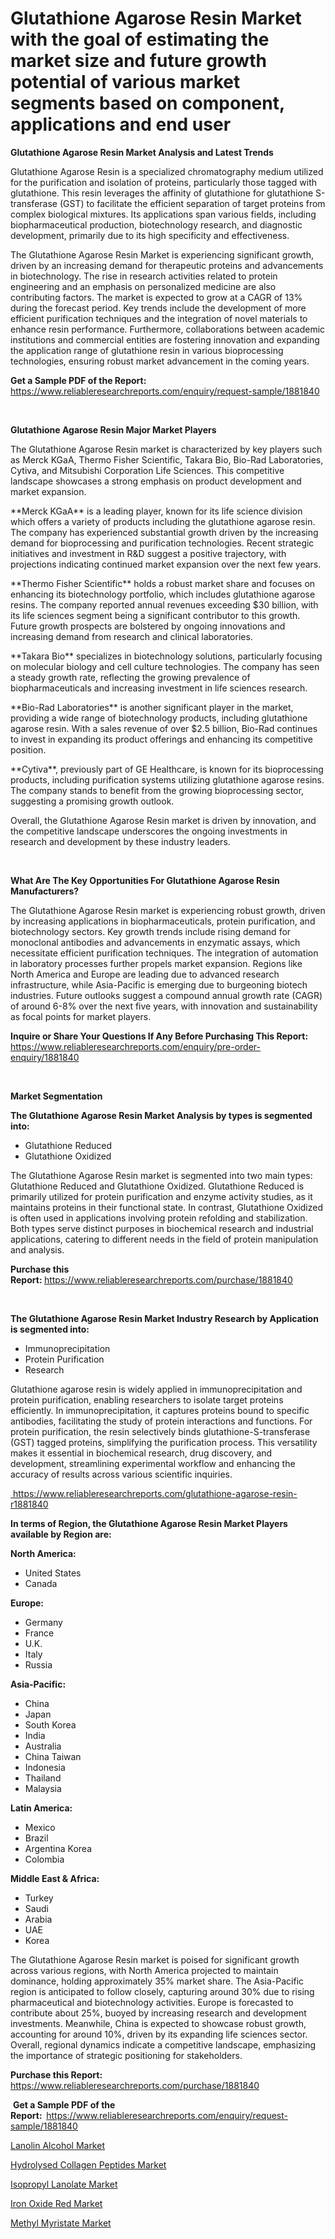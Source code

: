 <p><h1>Glutathione Agarose Resin Market with the goal of estimating the market size and future growth potential of various market segments based on component, applications and end user</h1></p><p><strong>Glutathione Agarose Resin Market Analysis and Latest Trends</strong></p>
<p><p>Glutathione Agarose Resin is a specialized chromatography medium utilized for the purification and isolation of proteins, particularly those tagged with glutathione. This resin leverages the affinity of glutathione for glutathione S-transferase (GST) to facilitate the efficient separation of target proteins from complex biological mixtures. Its applications span various fields, including biopharmaceutical production, biotechnology research, and diagnostic development, primarily due to its high specificity and effectiveness.</p><p>The Glutathione Agarose Resin Market is experiencing significant growth, driven by an increasing demand for therapeutic proteins and advancements in biotechnology. The rise in research activities related to protein engineering and an emphasis on personalized medicine are also contributing factors. The market is expected to grow at a CAGR of 13% during the forecast period. Key trends include the development of more efficient purification techniques and the integration of novel materials to enhance resin performance. Furthermore, collaborations between academic institutions and commercial entities are fostering innovation and expanding the application range of glutathione resin in various bioprocessing technologies, ensuring robust market advancement in the coming years.</p></p>
<p><strong>Get a Sample PDF of the Report:&nbsp;</strong> <a href="https://www.reliableresearchreports.com/enquiry/request-sample/1881840?utm_campaign=115&utm_medium=2&utm_source=Github&utm_content=ia&utm_term=31012025&utm_id=glutathione-agarose-resin">https://www.reliableresearchreports.com/enquiry/request-sample/1881840</a></p>
<p>&nbsp;</p>
<p><strong>Glutathione Agarose Resin Major Market Players</strong></p>
<p><p>The Glutathione Agarose Resin market is characterized by key players such as Merck KGaA, Thermo Fisher Scientific, Takara Bio, Bio-Rad Laboratories, Cytiva, and Mitsubishi Corporation Life Sciences. This competitive landscape showcases a strong emphasis on product development and market expansion.</p><p>**Merck KGaA** is a leading player, known for its life science division which offers a variety of products including the glutathione agarose resin. The company has experienced substantial growth driven by the increasing demand for bioprocessing and purification technologies. Recent strategic initiatives and investment in R&D suggest a positive trajectory, with projections indicating continued market expansion over the next few years.</p><p>**Thermo Fisher Scientific** holds a robust market share and focuses on enhancing its biotechnology portfolio, which includes glutathione agarose resins. The company reported annual revenues exceeding $30 billion, with its life sciences segment being a significant contributor to this growth. Future growth prospects are bolstered by ongoing innovations and increasing demand from research and clinical laboratories.</p><p>**Takara Bio** specializes in biotechnology solutions, particularly focusing on molecular biology and cell culture technologies. The company has seen a steady growth rate, reflecting the growing prevalence of biopharmaceuticals and increasing investment in life sciences research.</p><p>**Bio-Rad Laboratories** is another significant player in the market, providing a wide range of biotechnology products, including glutathione agarose resin. With a sales revenue of over $2.5 billion, Bio-Rad continues to invest in expanding its product offerings and enhancing its competitive position.</p><p>**Cytiva**, previously part of GE Healthcare, is known for its bioprocessing products, including purification systems utilizing glutathione agarose resins. The company stands to benefit from the growing bioprocessing sector, suggesting a promising growth outlook.</p><p>Overall, the Glutathione Agarose Resin market is driven by innovation, and the competitive landscape underscores the ongoing investments in research and development by these industry leaders.</p></p>
<p>&nbsp;</p>
<p><strong>What Are The Key Opportunities For Glutathione Agarose Resin Manufacturers?</strong></p>
<p><p>The Glutathione Agarose Resin market is experiencing robust growth, driven by increasing applications in biopharmaceuticals, protein purification, and biotechnology sectors. Key growth trends include rising demand for monoclonal antibodies and advancements in enzymatic assays, which necessitate efficient purification techniques. The integration of automation in laboratory processes further propels market expansion. Regions like North America and Europe are leading due to advanced research infrastructure, while Asia-Pacific is emerging due to burgeoning biotech industries. Future outlooks suggest a compound annual growth rate (CAGR) of around 6-8% over the next five years, with innovation and sustainability as focal points for market players.</p></p>
<p><strong>Inquire or Share Your Questions If Any Before Purchasing This Report:</strong> <a href="https://www.reliableresearchreports.com/enquiry/pre-order-enquiry/1881840?utm_campaign=115&utm_medium=2&utm_source=Github&utm_content=ia&utm_term=31012025&utm_id=glutathione-agarose-resin">https://www.reliableresearchreports.com/enquiry/pre-order-enquiry/1881840</a></p>
<p>&nbsp;</p>
<p><strong>Market Segmentation</strong></p>
<p><strong>The Glutathione Agarose Resin Market Analysis by types is segmented into:</strong></p>
<p><ul><li>Glutathione Reduced</li><li>Glutathione Oxidized</li></ul></p>
<p><p>The Glutathione Agarose Resin market is segmented into two main types: Glutathione Reduced and Glutathione Oxidized. Glutathione Reduced is primarily utilized for protein purification and enzyme activity studies, as it maintains proteins in their functional state. In contrast, Glutathione Oxidized is often used in applications involving protein refolding and stabilization. Both types serve distinct purposes in biochemical research and industrial applications, catering to different needs in the field of protein manipulation and analysis.</p></p>
<p><strong>Purchase this Report:&nbsp;</strong><a href="https://www.reliableresearchreports.com/purchase/1881840?utm_campaign=115&utm_medium=2&utm_source=Github&utm_content=ia&utm_term=31012025&utm_id=glutathione-agarose-resin">https://www.reliableresearchreports.com/purchase/1881840</a></p>
<p>&nbsp;</p>
<p><strong>The Glutathione Agarose Resin Market Industry Research by Application is segmented into:</strong></p>
<p><ul><li>Immunoprecipitation</li><li>Protein Purification</li><li>Research</li></ul></p>
<p><p>Glutathione agarose resin is widely applied in immunoprecipitation and protein purification, enabling researchers to isolate target proteins efficiently. In immunoprecipitation, it captures proteins bound to specific antibodies, facilitating the study of protein interactions and functions. For protein purification, the resin selectively binds glutathione-S-transferase (GST) tagged proteins, simplifying the purification process. This versatility makes it essential in biochemical research, drug discovery, and development, streamlining experimental workflow and enhancing the accuracy of results across various scientific inquiries.</p></p>
<p><a href="https://www.reliableresearchreports.com/glutathione-agarose-resin-r1881840?utm_campaign=115&utm_medium=2&utm_source=Github&utm_content=ia&utm_term=31012025&utm_id=glutathione-agarose-resin">&nbsp;https://www.reliableresearchreports.com/glutathione-agarose-resin-r1881840</a></p>
<p><strong>In terms of Region, the Glutathione Agarose Resin Market Players available by Region are:</strong></p>
<p>
    <p> <strong> North America: </strong>
        <ul>
            <li>United States</li>
            <li>Canada</li>
        </ul>
        </p> 
    <p> <strong> Europe: </strong>
        <ul>
            <li>Germany</li>
            <li>France</li>
            <li>U.K.</li>
            <li>Italy</li>
            <li>Russia</li>
        </ul>
        </p> 
    <p> <strong> Asia-Pacific: </strong>
        <ul>
            <li>China</li>
            <li>Japan</li>
            <li>South Korea</li>
            <li>India</li>
            <li>Australia</li>
            <li>China Taiwan</li>
            <li>Indonesia</li>
            <li>Thailand</li>
            <li>Malaysia</li>
        </ul>
        </p> 
    <p> <strong> Latin America: </strong>
        <ul>
            <li>Mexico</li>
            <li>Brazil</li>
            <li>Argentina Korea</li>
            <li>Colombia</li>
        </ul>
        </p> 
    <p> <strong> Middle East & Africa: </strong>
        <ul>
            <li>Turkey</li>
            <li>Saudi</li>
            <li>Arabia</li>
            <li>UAE</li>
            <li>Korea</li>
        </ul>
    </p>
    </p>
<p><p>The Glutathione Agarose Resin market is poised for significant growth across various regions, with North America projected to maintain dominance, holding approximately 35% market share. The Asia-Pacific region is anticipated to follow closely, capturing around 30% due to rising pharmaceutical and biotechnology activities. Europe is forecasted to contribute about 25%, buoyed by increasing research and development investments. Meanwhile, China is expected to showcase robust growth, accounting for around 10%, driven by its expanding life sciences sector. Overall, regional dynamics indicate a competitive landscape, emphasizing the importance of strategic positioning for stakeholders.</p></p>
<p><strong>Purchase this Report: </strong><a href="https://www.reliableresearchreports.com/purchase/1881840?utm_campaign=115&utm_medium=2&utm_source=Github&utm_content=ia&utm_term=31012025&utm_id=glutathione-agarose-resin">https://www.reliableresearchreports.com/purchase/1881840</a></p>
<p>&nbsp;<strong>Get a Sample PDF of the Report:&nbsp;&nbsp;</strong><a href="https://www.reliableresearchreports.com/enquiry/request-sample/1881840?utm_campaign=115&utm_medium=2&utm_source=Github&utm_content=ia&utm_term=31012025&utm_id=glutathione-agarose-resin">https://www.reliableresearchreports.com/enquiry/request-sample/1881840</a></p>
<p><strong></strong></p>
<p><p><a href="https://github.com/justalichtenberger/Market-Research-Report-List-1/blob/main/lanolin-alcohol-market.md?utm_campaign=115&utm_medium=2&utm_source=Github&utm_content=ia&utm_term=31012025&utm_id=glutathione-agarose-resin">Lanolin Alcohol Market</a></p><p><a href="https://github.com/pimanoruman/Market-Research-Report-List-1/blob/main/hydrolysed-collagen-peptides-market.md?utm_campaign=115&utm_medium=2&utm_source=Github&utm_content=ia&utm_term=31012025&utm_id=glutathione-agarose-resin">Hydrolysed Collagen Peptides Market</a></p><p><a href="https://github.com/arnoldannice0/Market-Research-Report-List-1/blob/main/isopropyl-lanolate-market.md?utm_campaign=115&utm_medium=2&utm_source=Github&utm_content=ia&utm_term=31012025&utm_id=glutathione-agarose-resin">Isopropyl Lanolate Market</a></p><p><a href="https://github.com/sungbruington660/Market-Research-Report-List-1/blob/main/iron-oxide-red-market.md?utm_campaign=115&utm_medium=2&utm_source=Github&utm_content=ia&utm_term=31012025&utm_id=glutathione-agarose-resin">Iron Oxide Red Market</a></p><p><a href="https://github.com/bensemilia864/Market-Research-Report-List-1/blob/main/methyl-myristate-market.md?utm_campaign=115&utm_medium=2&utm_source=Github&utm_content=ia&utm_term=31012025&utm_id=glutathione-agarose-resin">Methyl Myristate Market</a></p></p>